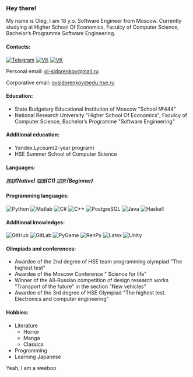 ### Hey there!
My name is Oleg, I am 18 y.o. Software Engineer from Moscow.
Currently studying at Higher School Of Economics, Faculcy of Computer Science, Bachelor’s Programme Software Engineering.
#### Contacts:
[![Telegram](https://img.shields.io/badge/telegram-1DA1F2?logo=telegram&style=for-the-badge&logoColor=fff)](https://t.me/olegsama)
[![VK](https://img.shields.io/badge/VK-4b74a2?logo=vk&style=for-the-badge&logoColor=fff)](https://vk.com/olegsama)
[![VK](https://img.shields.io/badge/Instagram-fd5342?logo=instagram&style=for-the-badge&logoColor=fff)](https://www.instagram.com/off____luck)

Personal email: ol-sidorenkov@mail.ru

Corporative email: ovsidorenkov@edu.hse.ru

#### Education:
- State Budgetary Educational Institution of Moscow "School №444"
- National Research University "Higher School Of Economics", Faculcy of Computer Science, Bachelor’s Programme "Software Engineering"

#### Additional education:
- Yandex.Lyceum(2-year program)
- HSE Summer School of Computer Science

#### Languages:
##### 🇷🇺(Native) 🇬🇧(C1) 🇯🇵 (Beginner)

#### Programming languages:
![Python](https://img.shields.io/badge/-Python-ffd541?style=for-the-badge&logo=Python)
![Matlab](https://img.shields.io/badge/Matlab-d4291c?style=for-the-badge)
![C#](https://img.shields.io/badge/-C%23-5C2D91?style=for-the-badge&logo=visual-studio&logoColor=fff)
![C++](https://img.shields.io/badge/-C++-1c598f?style=for-the-badge&logo=visual-studio&logoColor=fff)
![PostgreSQL](https://img.shields.io/badge/PostgreSQL-add4ff?style=for-the-badge&logo=PostgreSQL&logoColor=336791)
![Java](https://img.shields.io/badge/-Java-eeeeee?style=for-the-badge&logo=java&logoColor=f00)
![Haskell](https://img.shields.io/badge/-Haskell-eeeeee?style=for-the-badge&logo=haskell&logoColor=658)

#### Additional knowledges:
![GitHub](https://img.shields.io/badge/-GitHub-25292e?style=for-the-badge&logo=github&logoColor=fff)
![GitLab](https://img.shields.io/badge/-GitLab-4a4e9e?style=for-the-badge&logo=gitlab&logoColor=fff)
![PyGame](https://img.shields.io/badge/-PyGame-00aa00?style=for-the-badge)
![RenPy](https://img.shields.io/badge/-RenPy-ffad55?style=for-the-badge)
![Latex](https://img.shields.io/badge/-Latex-4dffff?style=for-the-badge&logo=latex&logoColor=044)
![Unity](https://img.shields.io/badge/-Unity-eeeeee?style=for-the-badge&logo=unity&logoColor=000)

#### Olimpiads and conferences:
- Awardee of the 2nd degree of HSE team programming olympiad "The highest test"
- Awardee of the Moscow Conference " Science for life”
- Winner of the All-Russian competition of design research works "Transport of the future" in the section "New vehicles"
- Awardee of the 3rd degree of HSE Olympiad "The highest test. Electronics and computer engineering”

#### Hobbies:
- Literature
  - Horror
  - Manga
  - Classics
- Programming
- Learning Japanese

Yeah, I am a weeboo


<!--
**OFFLUCK/OFFLUCK** is a ✨ _special_ ✨ repository because its `README.md` (this file) appears on your GitHub profile.

Here are some ideas to get you started:

- 🔭 I’m currently working on ...
- 🌱 I’m currently learning ...
- 👯 I’m looking to collaborate on ...
- 🤔 I’m looking for help with ...
- 💬 Ask me about ...
- 📫 How to reach me: ...
- 😄 Pronouns: ...
- ⚡ Fun fact: ...
-->
